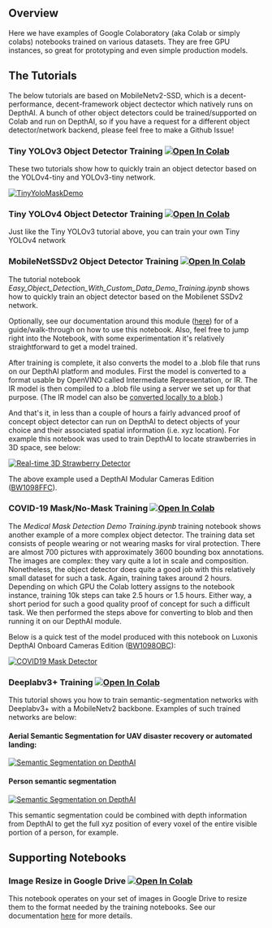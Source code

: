 ## Overview
Here we have examples of Google Colaboratory (aka Colab or simply colabs) notebooks trained on various datasets. They are free GPU instances, so great for prototyping and even simple production models.

## The Tutorials
The below tutorials are based on MobileNetv2-SSD, which is a decent-performance, decent-framework object dectector which natively runs on DepthAI.  A bunch of other object detectors could be trained/supported on Colab and run on DepthAI, so if you have a request for a different object detector/network backend, please feel free to make a Github Issue!

### Tiny YOLOv3 Object Detector Training [![Open In Colab](https://colab.research.google.com/assets/colab-badge.svg)](https://colab.research.google.com/github/luxonis/depthai-ml-training/blob/master/colab-notebooks/Easy_TinyYolov3_Object_Detector_Training_on_Custom_Data.ipynb)

These two tutorials show how to quickly train an object detector based on the YOLOv4-tiny and YOLOv3-tiny network.

[![TinyYoloMaskDemo](https://user-images.githubusercontent.com/5244214/90792755-2a2da000-e30b-11ea-9cf3-b2f6cd4b00c4.gif)](https://www.youtube.com/watch?v=LkJi7Kp7U-o&feature=youtu.be)

### Tiny YOLOv4 Object Detector Training [![Open In Colab](https://colab.research.google.com/assets/colab-badge.svg)](https://colab.research.google.com/github/luxonis/depthai-ml-training/blob/master/colab-notebooks/Easy_TinyYOLOv4_Object_Detector_Training_on_Custom_Data.ipynb)

Just like the Tiny YOLOv3 tutorial above, you can train your own Tiny YOLOv4 network

### MobileNetSSDv2 Object Detector Training [![Open In Colab](https://colab.research.google.com/assets/colab-badge.svg)](https://colab.research.google.com/github/luxonis/depthai-ml-training/blob/master/colab-notebooks/Easy_Object_Detection_With_Custom_Data_Demo_Training.ipynb)
The tutorial notebook 
*Easy_Object_Detection_With_Custom_Data_Demo_Training.ipynb* shows how to quickly train an object detector based on the Mobilenet SSDv2 network. 

Optionally, see our documentation around this module ([here](https://docs.luxonis.com/tutorials/object_det_mnssv2_training/)) for of a guide/walk-through on how to use this notebook.  Also, feel free to jump right into the Notebook, with some experimentation it's relatively straightforward to get a model trained.

After training is complete, it also converts the model to a .blob file that runs on our DepthAI platform and modules. First the model is converted to a format usable by OpenVINO called Intermediate Representation, or IR. The IR model is then compiled to a .blob file using a server we set up for that purpose. (The IR model can also be [converted locally to a blob](https://github.com/luxonis/depthai#conversion-of-existing-trained-models-into-intel-movidius-binary-format).)

And that's it, in less than a couple of hours a fairly advanced proof of concept object detector can run on DepthAI to detect objects of your choice and their associated spatial information (i.e. xyz location). For example this notebook was used to train DepthAI to locate strawberries in 3D space, see below:

[![Real-time 3D Strawberry Detector](https://user-images.githubusercontent.com/5244214/90794705-6104b580-e30d-11ea-8275-468b300b4659.gif)](https://www.youtube.com/watch?v=Okjh2OCP-o8& "Real-Time Spatial AI to Pick Strawberries")

The above example used a DepthAI Modular Cameras Edition ([BW1098FFC](https://shop.luxonis.com/products/depthai-usb3-edition)).

### COVID-19 Mask/No-Mask Training [![Open In Colab](https://colab.research.google.com/assets/colab-badge.svg)](https://colab.research.google.com/github/luxonis/depthai-ml-training/blob/master/colab-notebooks/Medical_Mask_Detection_Demo_Training.ipynb)
The *Medical Mask Detection Demo Training.ipynb* training notebook shows another example of a more complex object detector. The training data set consists of people wearing or not wearing masks for viral protection. There are almost 700 pictures with approximately 3600 bounding box annotations. The images are complex: they vary quite a lot in scale and composition. Nonetheless, the object detector does quite a good job with this relatively small dataset for such a task. Again, training takes around 2 hours. Depending on which GPU the Colab lottery assigns to the notebook instance, training 10k steps can take 2.5 hours or 1.5 hours. Either way, a short period for such a good quality proof of concept for such a difficult task. 
We then performed the steps above for converting to blob and then running it on our DepthAI module. 

Below is a quick test of the model produced with this notebook on Luxonis DepthAI Onboard Cameras Edition ([BW1098OBC](https://shop.luxonis.com/products/bw10980bc)):

[![COVID19 Mask Detector](https://user-images.githubusercontent.com/5244214/90733159-74436100-e2cc-11ea-8fb6-d4be937d90e5.gif)](https://www.youtube.com/watch?v=d_oUxDzWHd0 "COVID19 Mask/No-Mask")


### Deeplabv3+ Training [![Open In Colab](https://colab.research.google.com/assets/colab-badge.svg)](https://colab.research.google.com/github/luxonis/depthai-ml-training/blob/master/colab-notebooks/DeepLabv3plus%2BMobilenetv2_HighLevelDemo.ipynb)

This tutorial shows you how to train semantic-segmentation networks with Deeplabv3+ with a MobileNetv2 backbone.  Examples of such trained networks are below:

#### Aerial Semantic Segmentation for UAV disaster recovery or automated landing:
[![Semantic Segmentation on DepthAI](https://user-images.githubusercontent.com/32992551/102667886-c182f280-4147-11eb-904c-c8c89d9706a7.png)](https://www.youtube.com/watch?v=1EB5bpmUq1Q "Deeplabv3+ Custom Training for DepthAI")

#### Person semantic segmentation
[![Semantic Segmentation on DepthAI](https://user-images.githubusercontent.com/32992551/102668154-76b5aa80-4148-11eb-9a5f-67b19983af5f.png)](https://www.youtube.com/watch?v=cSDATr7Ja28 "Deeplabv3+ Custom Training for DepthAI")

This semantic segmentation could be combined with depth information from DepthAI to get the full xyz position of every voxel of the entire visible portion of a person, for example.

## Supporting Notebooks

### Image Resize in Google Drive [![Open In Colab](https://colab.research.google.com/assets/colab-badge.svg)](https://colab.research.google.com/github/luxonis/depthai-ml-training/blob/master/colab-notebooks/GDrive-Resize.ipynb)

This notebook operates on your set of images in Google Drive to resize them to the format needed by the training notebooks.  See our documentation [here](https://docs.luxonis.com/tutorials/object_det_mnssv2_training/#step-1-find-or-generate-images-of-the-objects-of-interest) for more details.




